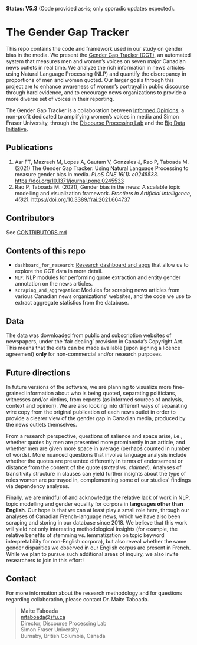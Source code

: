 __Status: V5.3__ (Code provided as-is; only sporadic updates expected).

# The Gender Gap Tracker

This repo contains the code and framework used in our study on gender bias in the media. We present the [Gender Gap Tracker (GGT)](https://gendergaptracker.informedopinions.org/), an automated system that measures men and women’s voices on
seven major Canadian news outlets in real time. We analyze the rich information in news articles using Natural Language Processing (NLP) and quantify the discrepancy in proportions of men and women quoted. Our larger goals through this project are
to enhance awareness of women’s portrayal in public discourse through hard evidence, and to  encourage news organizations to provide a more diverse set of voices in their reporting.

The Gender Gap Tracker is a collaboration between [Informed Opinions](https://informedopinions.org/), a non-profit dedicated to amplifying women’s voices in media and Simon Fraser University, through the [Discourse Processing Lab](https://www.sfu.ca/discourse-lab.html) and the [Big Data Initiative](https://www.sfu.ca/big-data/big-data-sfu).

## Publications
1. Asr FT, Mazraeh M, Lopes A, Gautam V, Gonzales J, Rao P, Taboada M. (2021) The Gender Gap Tracker: Using Natural Language Processing to measure gender bias in media. *PLoS ONE 16(1): e0245533*. https://doi.org/10.1371/journal.pone.0245533
2. Rao P, Taboada M. (2021), Gender bias in the news: A scalable topic modelling and visualization framework. *Frontiers in Artificial Intelligence, 4(82)*. https://doi.org/10.3389/frai.2021.664737

## Contributors

See [CONTRIBUTORS.md](CONTRIBUTORS.md)

## Contents of this repo

* `dashboard_for_research`: [Research dashboard and apps](https://gendergaptracker.research.sfu.ca/) that allow us to explore the GGT data in more detail.
* `NLP`: NLP modules for performing quote extraction and entity gender annotation on the news articles.
* `scraping_and_aggregation`: Modules for scraping news articles from various Canadian news organizations' websites, and the code we use to extract aggregate statistics from the database.

## Data

The data was downloaded from public and subscription websites of newspapers, under the ‘fair dealing’ provision in Canada’s Copyright Act. This means that the data can be made available (upon signing a licence agreement) **only** for non-commercial and/or research purposes.

## Future directions

In future versions of the software, we are planning to visualize more fine-grained information about who is being quoted, separating politicians, witnesses and/or victims, from experts (as informed sources of analysis, context and opinion). We are also looking into different ways of separating wire copy from the original publication of each news outlet in order to provide a clearer view of the gender gap in Canadian media, produced by the news outlets themselves.

From a research perspective, questions of salience and space arise, i.e., whether quotes by men are presented more prominently in an article, and whether men are given more space in average (perhaps counted in number of words). More nuanced questions that involve language analysis include whether the quotes are presented differently in terms of endorsement or distance from the content of the quote (*stated* vs. *claimed*). Analyses of transitivity structure in clauses can yield further insights about the type of roles women are portrayed in, complementing some of our studies' findings via dependency analyses.

Finally, we are mindful of and acknowledge the relative lack of work in NLP, topic modelling and gender equality for corpora in **languages other than English**. Our hope is that we can at least play a small role here, through our analyses of Canadian French-language news, which we have also been scraping and storing in our database since 2018. We believe that this work will yield not only interesting methodological insights (for example, the relative benefits of stemming vs. lemmatization on topic keyword interpretability for non-English corpora), but also reveal whether the same gender disparities we observed in our English corpus are present in French. While we plan to pursue such additional areas of inquiry, we also invite researchers to join in this effort!


## Contact

For more information about the research methodology and for questions regarding collaboration, please contact Dr. Maite Taboada.

> **Maite Taboada**  
mtaboada@sfu.ca  
Director, Discourse Processing Lab  
Simon Fraser University  
Burnaby, British Columbia, Canada  
